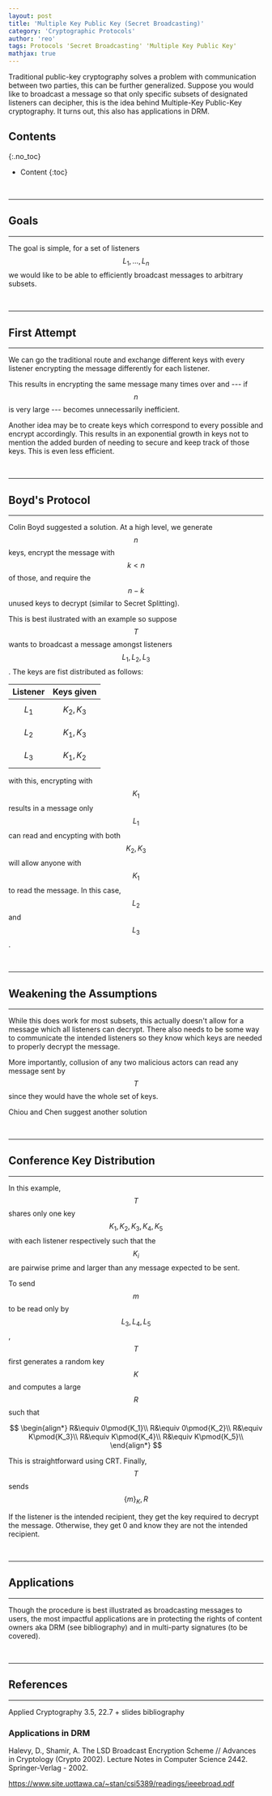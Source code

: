 ```yaml
---
layout: post
title: 'Multiple Key Public Key (Secret Broadcasting)'
category: 'Cryptographic Protocols'
author: 'reo'
tags: Protocols 'Secret Broadcasting' 'Multiple Key Public Key'
mathjax: true
---
```


Traditional public-key cryptography solves a problem with
communication between two parties, this can be further generalized.
Suppose you would like to broadcast a message so that only specific
subsets of designated listeners can decipher, this is the idea
behind Multiple-Key Public-Key cryptography. It turns out, this
also has applications in DRM.

## Contents
{:.no_toc}

* Content
{:toc}

<br>

* * *

## Goals

* * *

The goal is simple, for a set of listeners $$L_1,\ldots, L_n$$
we would like to be able to efficiently broadcast messages to
arbitrary subsets.

<br>

* * *

## First Attempt

* * *

We can go the traditional route and exchange different keys with
every listener encrypting the message differently for each listener.

This results in encrypting the same message many times over and
--- if $$n$$ is very large --- becomes unnecessarily inefficient.

Another idea may be to create keys which correspond to every possible
and encrypt accordingly. This results in an exponential growth in
keys not to mention the added burden of needing to secure and
keep track of those keys. This is even less efficient.

<br>

* * *

## Boyd's Protocol

* * *

Colin Boyd suggested a solution. At a high level, we generate
$$n$$ keys, encrypt the message with $$k < n$$ of those, and
require the $$n-k$$ unused keys to decrypt (similar to
Secret Splitting).

<!--syntax hilight fix-->

This is best ilustrated with an
example so suppose $$T$$ wants to broadcast a message amongst
listeners $$L_1, L_2, L_3$$. The keys are fist distributed as
follows:

| Listener |  Keys given  |
|:--------:|:------------:|
|  $$L_1$$ | $$K_2, K_3$$ |
|  $$L_2$$ | $$K_1, K_3$$ |
|  $$L_3$$ | $$K_1, K_2$$ |

with this, encrypting with $$K_1$$ results in a message only
$$L_1$$ can read and encypting with both $$K_2, K_3$$ will allow
anyone with $$K_1$$ to read the message. In this case,
$$L_2$$ and $$L_3$$.

<br>

* * *

## Weakening the Assumptions

* * *

While this does work for most subsets, this actually doesn't
allow for a message which all listeners can decrypt.
There also needs to be some way to communicate the intended
listeners so they know which keys are needed to properly
decrypt the message.

More importantly, collusion of any two malicious actors
can read any message sent by $$T$$ since they would have
the whole set of keys.

Chiou and Chen suggest another solution

<br>

* * *

## Conference Key Distribution

* * *

In this example, $$T$$ shares only one key
$$K_1, K_2, K_3, K_4, K_5$$
with each
listener respectively such that the $$K_i$$ are
pairwise prime and larger than any message expected
to be sent.

To send $$m$$ to be read only by $$L_3, L_4, L_5$$,
$$T$$ first generates a
random key $$K$$ and computes a large $$R$$ such that

$$
\begin{align*}
R&\equiv 0\pmod{K_1}\\
R&\equiv 0\pmod{K_2}\\
R&\equiv K\pmod{K_3}\\
R&\equiv K\pmod{K_4}\\
R&\equiv K\pmod{K_5}\\
\end{align*}
$$

This is straightforward using CRT. Finally, $$T$$ sends
$$\{ m \}_K, R$$

If the listener is the intended recipient, they get the
key required to decrypt the message. Otherwise, they get
0 and know they are not the intended recipient.

<br>

* * *

## Applications

* * *

Though the procedure is best illustrated as broadcasting
messages to users, the most impactful applications are in
protecting the rights of content owners aka DRM
(see bibliography) and in multi-party signatures
(to be covered).

<br>

* * *

## References

* * *

Applied Cryptography 3.5, 22.7 + slides bibliography

### Applications in DRM

Halevy, D., Shamir, A. The LSD Broadcast Encryption Scheme // Advances in Cryptology (Crypto 2002). Lecture Notes in Computer Science 2442. Springer-Verlag - 2002. 

https://www.site.uottawa.ca/~stan/csi5389/readings/ieeebroad.pdf

